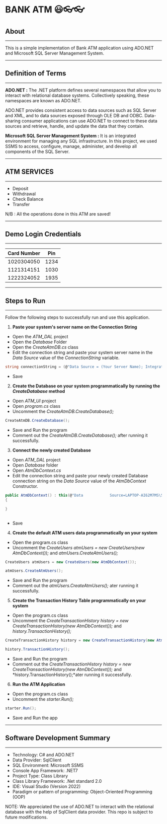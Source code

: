 # BANK ATM 😃👓👓

## About
***

This is a simple implementation of Bank ATM application using ADO.NET and Microsoft SQL Server Management System.
<br/>
***
## Definition of Terms 
***
**ADO.NET :**
The .NET platform defines several namespaces that allow you to interact with relational database systems. 
Collectively speaking, these namespaces are known as ADO.NET.

ADO.NET provides consistent access to data sources such as SQL Server and XML, and to data sources exposed through OLE DB and ODBC. Data-sharing consumer applications can use ADO.NET to connect to these data sources and retrieve, handle, and update the data that they contain.

**Microsoft SQL Server Management System :**
It is an integrated environment for managing any SQL infrastructure. In this project, we used SSMS to access, configure, manage, administer, and develop all components of the SQL Server.

***
## ATM SERVICES
***
- Deposit
- Withdrawal
- Check Balance
- Transfer

N/B : All the operations done in this ATM are saved!

***
## Demo Login Credentials
***
| Card Number | Pin |
| ----------- | ----------- |
| 1020304050 | 1234 |
| 1121314151 | 1030 |
| 1222324052 | 1935 |

***
## Steps to Run 
***
Follow the following steps to successfully run and use this application.
1. **Paste your system's server name on the Connection String**
- Open the *ATM_DAL* project
- Open the *Database* Folder
- Open the *CreateAtmDB.cs* class
- Edit the connection string and paste your system server name in the *Data Source* value of the *ConnectionString* variable.
```C#
string connectionString = (@"Data Source = (Your Server Name); Integrated Security = True; Connect Timeout = 30; Encrypt=False;TrustServerCertificate=False;ApplicationIntent=ReadWrite;MultiSubnetFailover=False");

```
- Save

2. **Create the Database on your system programmatically by running the *CreateDatabase* method**
- Open *ATM_UI* project
- Open *program.cs* class
- Uncomment the *CreateAtmDB.CreateDatabase();*
```C#
CreateAtmDB.CreateDatabase();
```
- Save and Run the program
- Comment out the *CreateAtmDB.CreateDatabase();* after running it successfully.

3. **Connect the newly created Database**
- Open *ATM_DAL* project
- Open *Database* folder
- Open *AtmDbContext.cs*
- Edit the connection string and paste your newly created Database connection string on the *Data Source* value of the *AtmDbContext* Constructor.
```C#
public AtmDbContext() : this(@"Data            Source=LAPTOP-AI62M7MS\SQLEXPRESS;Initial Catalog=AtmDatabase;Integrated Security=True;Connect Timeout=30;Encrypt=False;TrustServerCertificate=False;ApplicationIntent=ReadWrite;MultiSubnetFailover=False")
{

}
        
```
- Save

4. **Create the default ATM users data programmatically on your system**
- Open the program.cs class 
- Uncomment the *CreateUsers atmUsers = new CreateUsers(new AtmDbContext());* and *atmUsers.CreateAtmUsers();*
```C#
CreateUsers atmUsers = new CreateUsers(new AtmDbContext());

atmUsers.CreateAtmUsers();
```
- Save and Run the program
- Comment out the *atmUsers.CreateAtmUsers();* ater running it successfully.

5. **Create the Transaction History Table programmatically on your system**
- Open the program.cs class 
- Uncomment the *CreateTransactionHistory history = new CreateTransactionHistory(new AtmDbContext());* and *history.TransactionHistory();*
```C#
CreateTransactionHistory history = new CreateTransactionHistory(new AtmDbContext());

history.TransactionHistory();
```
- Save and Run the program
- Comment out the *CreateTransactionHistory history = new CreateTransactionHistory(new AtmDbContext());* and *history.TransactionHistory();*ater running it successfully.

6. **Run the ATM Application**
- Open the program.cs class
- Uncomment the *starter.Run();*
```C#
starter.Run();
```
- Save and Run the app
***
## Software Development Summary
***
- Technology: C# and ADO.NET
- Data Provider: SqlClient
- SQL Environment: Microsoft SSMS
- Console App Framework: .NET7
- Project Type: Class Library
- Class Library Framework: .Net standard 2.0
- IDE: Visual Studio (Version 2022)
- Paradigm or pattern of programming: Object-Oriented Programming (OOP)

NOTE: We appreciated the use of ADO.NET to interact with the relational database with the help of SqlClient data provider.
This repo is subject to future modifications.

